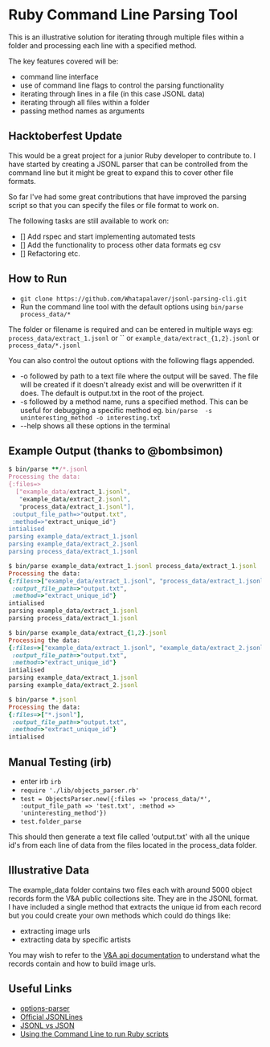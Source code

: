 # Ruby Command Line Parsing Tool

This is an illustrative solution for iterating through multiple files within a folder and processing each line with a specified method.

The key features covered will be:

- command line interface
- use of command line flags to control the parsing functionality
- iterating through lines in a file (in this case JSONL data)
- iterating through all files within a folder
- passing method names as arguments

## Hacktoberfest Update

This would be a great project for a junior Ruby developer to contribute to. I have started by creating a JSONL parser that can be controlled from the command line but it might be great to expand this to cover other file formats.

So far I've had some great contributions that have improved the parsing script so that you can specify the files or file format to work on.

The following tasks are still available to work on:

- [] Add rspec and start implementing automated tests
- [] Add the functionality to process other data formats eg csv
- [] Refactoring etc.

## How to Run

- `git clone https://github.com/Whatapalaver/jsonl-parsing-cli.git`
- Run the command line tool with the default options using `bin/parse process_data/*`

The folder or filename is required and can be entered in multiple ways eg: `process_data/extract_1.jsonl` or `` or `example_data/extract_{1,2}.jsonl` or `process_data/*.jsonl`

You can also control the outout options with the following flags appended.

- -o followed by path to a text file where the output will be saved. The file will be created if it doesn't already exist and will be overwritten if it does. The default is output.txt in the root of the project.
- -s followed by a method name, runs a specified method. This can be useful for debugging a specific method eg. `bin/parse  -s uninteresting_method -o interesting.txt`
- --help shows all these options in the terminal

## Example Output (thanks to @bombsimon)

```ruby
$ bin/parse **/*.jsonl
Processing the data:
{:files=>
  ["example_data/extract_1.jsonl",
   "example_data/extract_2.jsonl",
   "process_data/extract_1.jsonl"],
 :output_file_path=>"output.txt",
 :method=>"extract_unique_id"}
intialised
parsing example_data/extract_1.jsonl
parsing example_data/extract_2.jsonl
parsing process_data/extract_1.jsonl
```

```ruby
$ bin/parse example_data/extract_1.jsonl process_data/extract_1.jsonl
Processing the data:
{:files=>["example_data/extract_1.jsonl", "process_data/extract_1.jsonl"],
 :output_file_path=>"output.txt",
 :method=>"extract_unique_id"}
intialised
parsing example_data/extract_1.jsonl
parsing process_data/extract_1.jsonl
```

```ruby
$ bin/parse example_data/extract_{1,2}.jsonl
Processing the data:
{:files=>["example_data/extract_1.jsonl", "example_data/extract_2.jsonl"],
 :output_file_path=>"output.txt",
 :method=>"extract_unique_id"}
intialised
parsing example_data/extract_1.jsonl
parsing example_data/extract_2.jsonl
```

```ruby
$ bin/parse *.jsonl
Processing the data:
{:files=>["*.jsonl"],
 :output_file_path=>"output.txt",
 :method=>"extract_unique_id"}
intialised
```

## Manual Testing (irb)

- enter irb `irb`
- `require './lib/objects_parser.rb'`
- `test = ObjectsParser.new({:files => 'process_data/*', :output_file_path => 'test.txt', :method => 'uninteresting_method'})`
- `test.folder_parse`

This should then generate a text file called 'output.txt' with all the unique id's from each line of data from the files located in the process_data folder.

## Illustrative Data

The example_data folder contains two files each with around 5000 object records form the V&A public collections site. They are in the JSONL format. I have included a single method that extracts the unique id from each record but you could create your own methods which could do things like:

- extracting image urls
- extracting data by specific artists

You may wish to refer to the [V&A api documentation](https://www.vam.ac.uk/api) to understand what the records contain and how to build image urls.

## Useful Links

- [options-parser](https://docs.ruby-lang.org/en/2.3.0/OptionParser.html)
- [Official JSONLines](http://jsonlines.org/)
- [JSONL vs JSON](https://hackernoon.com/json-lines-format-76353b4e588d)
- [Using the Command Line to run Ruby scripts](https://www.thoughtco.com/using-the-command-line-2908368)
